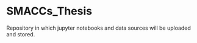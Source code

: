 # SMACCs_Thesis

Repository in which jupyter notebooks and data sources will be uploaded and stored.
